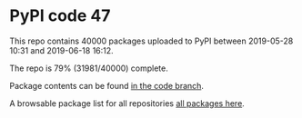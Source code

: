 # PyPI code 47

This repo contains 40000 packages uploaded to PyPI between 
2019-05-28 10:31 and 2019-06-18 16:12.

The repo is 79% (31981/40000) complete.

Package contents can be found [in the code branch](https://github.com/pypi-data/pypi-mirror-47/tree/code/packages).

A browsable package list for all repositories [all packages here](https://pypi-data.github.io/website/repositories/pypi-mirror-47).


